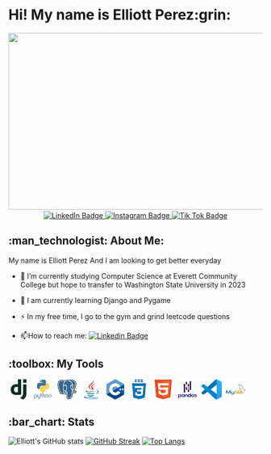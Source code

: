 <h1 align = "left">Hi! My name is Elliott Perez:grin: </h1>

<div id="header" align="center">
  <img src="https://tenor.com/view/tis100-sad-anime-girl-computer-coding-gif-17028925.gif" width="1200" height="350"/>
</div>
</div>
<div id="badges" align = "center">
  <a href="https://www.linkedin.com/in/elliott-perez-32782a1a4/">
    <img src="https://img.shields.io/badge/LinkedIn-blue?style=for-the-badge&logo=linkedin&logoColor=white" alt="LinkedIn Badge"/>
  </a>
  <a href="https://www.instagram.com/elperez750">
    <img src="https://img.shields.io/badge/Instagram-purple?style=for-the-badge&logo=instagram&logoColor=white" alt="Instagram Badge"/>
  </a>
  <a href="https://www.tiktok.com/@munchycrunchy07">
    <img src="https://img.shields.io/badge/Tik Tok-black?style=for-the-badge&logo=tiktok&logoColor=white" alt="Tik Tok Badge"/>
  </a>
</div>

<h2>:man_technologist: About Me:</h2>


My name is Elliott Perez And I am looking to get better everyday
<div id="about" align="left">


- :telescope: I’m currently studying Computer Science at Everett Community College but hope to transfer to Washington State University in 2023

- :seedling: I am currently learning Django and Pygame

- :zap: In my free time, I go to the gym and grind leetcode questions

- :mailbox:How to reach me: [![Linkedin Badge](https://img.shields.io/badge/-elperez750-blue?style=flat&logo=Linkedin&logoColor=white)](https://www.linkedin.com/in/elliott-perez-32782a1a4/)
</a>


<h2>:toolbox: My Tools</h2>
<div>
  
           
  <img src="https://github.com/devicons/devicon/blob/master/icons/django/django-plain.svg" title="Django" alt="Django" width="40" height="40"/>&nbsp;
  <img src="https://github.com/devicons/devicon/blob/master/icons/python/python-original-wordmark.svg" title="Python" alt="Python" width="40" height="40"/>&nbsp;
  <img src="https://github.com/devicons/devicon/blob/master/icons/postgresql/postgresql-original.svg" title="Postgresql" alt="Postgresql" width="40" height="40"/>&nbsp;
  <img src="https://github.com/devicons/devicon/blob/master/icons/java/java-original.svg" title="Java" alt="Java" width="40" height="40"/>&nbsp;
  <img src="https://github.com/devicons/devicon/blob/master/icons/cplusplus/cplusplus-original.svg" title="Cplusplus" alt="Cplusplus " width="40" height="40"/>&nbsp;
  <img src="https://github.com/devicons/devicon/blob/master/icons/css3/css3-plain-wordmark.svg"  title="CSS3" alt="CSS" width="40" height="40"/>&nbsp;
  <img src="https://github.com/devicons/devicon/blob/master/icons/html5/html5-original.svg" title="HTML5" alt="HTML" width="40" height="40"/>&nbsp;
  <img src="https://github.com/devicons/devicon/blob/master/icons/pandas/pandas-original-wordmark.svg" title="Pandas" alt="Pandas" width="40" height="40"/>&nbsp;
  <img src="https://github.com/devicons/devicon/blob/master/icons/vscode/vscode-original.svg" title="Vscode"  alt="Vscode" width="40" height="40"/>&nbsp;
  <img src="https://github.com/devicons/devicon/blob/master/icons/mysql/mysql-original-wordmark.svg" title="MySQL"  alt="MySQL" width="40" height="40"/>&nbsp;
 
 
 <h2>:bar_chart: Stats</h2>

 
 ![Elliott's GitHub stats](https://github-readme-stats.vercel.app/api?username=elperez750&show_icons=True&theme=react)
 [![GitHub Streak](https://streak-stats.demolab.com/?user=elperez750&theme=react)](https://git.io/streak-stats)
[![Top Langs](https://github-readme-stats.vercel.app/api/top-langs/?username=elperez750&layout=compact&theme=react)](https://github.com/anuraghazra/github-readme-stats)
